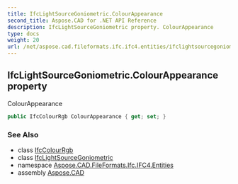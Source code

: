 ```yaml
---
title: IfcLightSourceGoniometric.ColourAppearance
second_title: Aspose.CAD for .NET API Reference
description: IfcLightSourceGoniometric property. ColourAppearance
type: docs
weight: 20
url: /net/aspose.cad.fileformats.ifc.ifc4.entities/ifclightsourcegoniometric/colourappearance/
---
```

## IfcLightSourceGoniometric.ColourAppearance property

ColourAppearance

```csharp
public IfcColourRgb ColourAppearance { get; set; }
```

### See Also

* class [IfcColourRgb](../../ifccolourrgb/)
* class [IfcLightSourceGoniometric](../)
* namespace [Aspose.CAD.FileFormats.Ifc.IFC4.Entities](../../ifclightsourcegoniometric/)
* assembly [Aspose.CAD](../../../)


